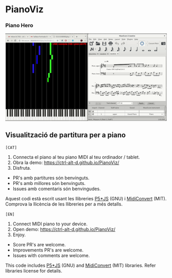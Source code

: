 # PianoViz
### Piano Hero

![](https://raw.githubusercontent.com/ctrl-alt-d/PianoViz/master/docs/assets/piano-gif.gif)

## Visualització de partitura per a piano

`[CAT]`

1. Connecta el piano al teu piano MIDI al teu ordinador / tablet.
2. Obra la demo: https://ctrl-alt-d.github.io/PianoViz/
3. Disfruta.

* PR's amb partitures són benvinguts.
* PR's amb millores són benvinguts.
* Issues amb comentaris són benvingudes.

Aquest codi està escrit usant les llibreries [P5*JS](https://p5js.org/) (GNU) i [MidiConvert](https://github.com/Tonejs/MidiConvert) (MIT). Comprova la llicència de les llibreries per a més detalls.

`[EN]`

1. Connect MIDI piano to your device.
2. Open demo: https://ctrl-alt-d.github.io/PianoViz/
3. Enjoy.

* Score PR's are welcome.
* Improvements PR's are welcome.
* Issues with comments are welcome.

This code includes [P5*JS](https://p5js.org/) (GNU) and [MidiConvert](https://github.com/Tonejs/MidiConvert) (MIT) libraries. Refer libraries license for details.
